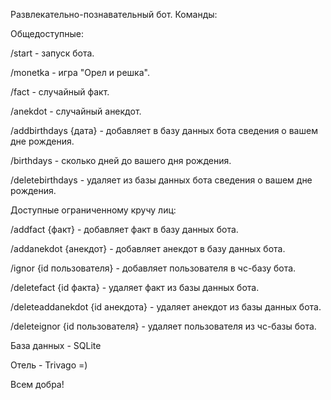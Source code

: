 Развлекательно-познавательный бот. Команды:


Общедоступные:

/start - запуск бота.

/monetka - игра "Орел и решка".

/fact - случайный факт.

/anekdot - случайный анекдот.

/addbirthdays {дата} - добавляет в базу данных бота сведения о вашем дне рождения.

/birthdays - сколько дней до вашего дня рождения.

/deletebirthdays - удаляет из базы данных бота сведения о вашем дне рождения.


Доступные ограниченному кручу лиц:

/addfact {факт} - добавляет факт в базу данных бота.

/addanekdot {анекдот} - добавляет анекдот в базу данных бота.

/ignor {id пользователя} - добавляет пользователя в чс-базу бота.


/deletefact {id факта} - удаляет факт из базы данных бота.

/deleteaddanekdot {id анекдота} - удаляет анекдот из базы данных бота.

/deleteignor {id пользователя} - удаляет пользователя из чс-базы бота.


База данных - SQLite

Отель - Trivago =)

Всем добра!


